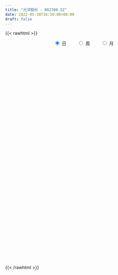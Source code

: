 ```yaml
---
title: "光洋股份 - 002708.SZ"
date: 2022-05-30T16:59:00+08:00
draft: false
---
```

{{< rawhtml >}}
    <div style="text-align: center">
        <label style="padding: 1rem;"><input style="margin-right: .5rem" type="radio" name="period" value="D" checked onclick="period_change(this)">日</label>
        <label style="padding: 1rem;"><input style="margin-right: .5rem" type="radio" name="period" value="W" onclick="period_change(this)">周</label>
        <label style="padding: 1rem;"><input style="margin-right: .5rem" type="radio" name="period" value="M" onclick="period_change(this)">月</label>
    </div>
    <div id="chart" style="height: 700px;"></div> 
    <script type="text/javascript">
        const D_v = [21492.13,21830.6,18509.0,19228.05,21571.0,47420.96,36409.02,26841.02,34059.04,28641.02,30581.22,26864.0,17392.0,20172.35,21586.0,21059.74,27267.0,23496.0,26148.22,15874.54,17761.0,18461.4,28311.51,34656.0,54319.53,31834.22,54920.0,30287.02,31475.0,22806.2,31816.0,28343.0,22315.6,26888.0,19489.0,22932.0,23197.35,24334.01,22118.84,32335.24,28454.0,18625.0,27684.0,16582.28,17368.28,23091.4,21159.21,27921.44,15287.0,30425.6,21443.2,14781.44,19575.4,70627.03,141011.07,75137.0,248789.18,326266.45,151741.94,90218.01,91513.99,74692.44,68604.98,65345.0,42352.08,34216.83,29864.0,47248.55,116186.4,66172.1,63462.0,79916.0,97628.0,68784.87,63831.0,41134.18,97021.49,42963.62,47310.46,66620.26,38425.8,49875.12,39247.65,36452.0,49117.17,33144.13,31867.0,15798.0,22586.0,23929.0,36565.4,11355.0,24544.74,9959.29,16502.0,12397.0,15246.23,15288.6,16229.0,20361.0,16188.0,11827.86,19387.0,20150.03,10912.4,17345.0,13249.0,29269.75,16824.83,13204.2,12595.0,24091.0,24517.0,17649.0,23020.0,13292.0,17126.0,30394.36,19896.02,25150.42,141656.08,72936.13,60157.47,41846.27,25365.28,37783.0,31570.0,25786.0,25485.7,22299.0,17979.0,33788.72,49372.0,110813.95,505074.86,555686.92,565427.59,547479.46,412466.96,322217.59,286442.84,227754.65,171238.2,323530.29,192314.37,209845.26,300594.32,209646.63,154972.31,231931.31,131811.6,99657.87,91914.12,73295.61,70820.0,85555.0,139118.6,125106.42,71578.97,42224.0,33996.22,39582.22,59274.0,137863.8,75364.46,69848.0,45352.77,74293.75,31000.31,25997.46,58738.0,101001.46,77077.48,29643.0,84602.5,44030.02,32115.0,29789.0,27447.0,19988.0,24857.04,24700.02,25151.0,18808.0,37590.0,39214.0,27248.02,82922.04,31072.0,24206.0,20710.0,21805.02,25543.0,35061.33,44799.31,50388.13,37492.4,29434.5,26590.0,33011.56,47940.0,37736.0,27695.77,28709.0,24166.77,17494.77,21837.0,20119.0,20082.0,21008.77,19480.0,25260.0,35482.0,71245.92,48300.54,37932.0,33664.02,32270.98,22848.0,21412.0,15582.02,19952.02,25448.0,23684.0,28097.0,31768.0,24070.0,43311.0,35742.0,31314.73,19841.4,36975.71,29434.21,19060.43,27155.08,19921.0,23919.05,17832.12,22365.0,26808.0,28570.0,35168.4,249576.64,152892.46,86843.38,362355.22,250331.92,144818.4,110348.2,94668.8]
const D_histogram = [0.0,-0.0019145299,-0.0049243237,-0.0058988991,-0.0048951289,-0.0001401257,0.0003353655,-0.0006207956,0.0014063097,0.0045556224,0.0018510713,-0.0011941271,-0.0030141272,-0.0026875663,-0.0003883993,0.0004748115,0.0035825429,0.0009060756,-0.0020666926,-0.0018737453,-0.0035314928,-0.0030633859,0.0006341386,0.0042459937,0.0133487257,0.0183654854,0.0173255081,0.0099516078,0.0015243041,-0.0032958935,-0.0126149753,-0.020407537,-0.0191301738,-0.0204876137,-0.0176350528,-0.0186348534,-0.0136580595,-0.008994074,-0.0060264985,-0.0093694428,-0.0151947477,-0.0184068843,-0.0242380357,-0.0243298697,-0.0220404973,-0.0157757023,-0.0143315872,-0.0191429025,-0.0205592096,-0.0344045504,-0.0360906589,-0.0338140096,-0.0207995608,0.0078829497,0.0423116398,0.061209909,0.1100871279,0.1085710659,0.09444679,0.078688674,0.0682968076,0.0610193224,0.0508308803,0.0290253218,0.0188842543,0.0088847148,0.0007541779,0.0018777124,0.0132055789,0.0137128067,0.0080182005,0.0133947132,0.0145490108,0.0136014122,-0.0045993559,-0.0141423566,-0.01836452,-0.021541203,-0.0257615053,-0.0175924442,-0.0154478186,-0.0241763515,-0.0321873597,-0.0405316786,-0.0415351645,-0.0467247599,-0.0465014656,-0.0453439027,-0.0390908553,-0.0394554057,-0.0496022906,-0.0524720505,-0.0613596202,-0.0568206919,-0.0388693139,-0.0274036082,-0.0237324723,-0.015512528,-0.0099424389,-0.00438803,0.0034280871,0.0065006625,0.0045096619,0.0026298864,0.0021887248,-0.0024380167,-0.0100782771,-0.0057821579,-0.0082564641,-0.0052531669,0.0003997446,-0.0059855725,-0.0119097271,-0.0095490158,-0.005926559,-0.0042423586,-0.0012989325,0.0093023562,0.0196592692,0.0311898084,0.0580966551,0.0624656795,0.0670150928,0.0610755155,0.0544773907,0.0496027507,0.0472271929,0.0413294885,0.0334391401,0.0208081917,0.0115642259,0.0106449718,0.0213491787,0.0655323734,0.1320630912,0.1475471976,0.1937059484,0.2038992747,0.1943801508,0.147034556,0.0896140544,0.0567643975,0.0160190368,0.0126293588,-0.0118699581,-0.0221237968,-0.0107355419,-0.0118820301,-0.0188833402,-0.017018924,-0.0339073006,-0.0507379636,-0.0703635792,-0.0777883043,-0.082104649,-0.0738484918,-0.0981817481,-0.0903879206,-0.0977597276,-0.0948825048,-0.0899831974,-0.0787628135,-0.0710091189,-0.050356656,-0.0347127144,-0.0318834539,-0.0295037131,-0.05171394,-0.0669946897,-0.0769784409,-0.0969832078,-0.0805177445,-0.0661237902,-0.055546593,-0.0369405346,-0.0129169535,-0.0001293991,0.002392875,-0.0061238416,-0.0108883399,-0.0174936771,-0.0140176795,-0.0152221676,-0.012242515,0.0028040305,0.0150460653,0.0235778932,0.0171578879,0.010598277,0.0055472274,0.0029702092,0.0027103645,0.0013576165,-0.0050795593,-0.0047818819,-0.0257947002,-0.036668024,-0.0379798312,-0.0312288043,-0.0331085817,-0.0555402173,-0.0576420366,-0.0499508455,-0.0332200389,-0.0173683074,-0.0047734812,0.0038542647,0.0025145132,0.0013735946,0.0010521556,-0.0032084339,0.0011416563,-0.0027435969,-0.0122188556,-0.0093570244,-0.0148456554,-0.020141222,-0.030735861,-0.0267956449,-0.0279306293,-0.0231890207,-0.0251706143,-0.0133359874,-0.0010897362,0.005669615,-0.0003118479,-0.003753911,-0.0322187519,-0.058847362,-0.0649260717,-0.068506869,-0.0497565185,-0.029366136,-0.0172460755,0.0024959704,0.0195929633,0.0302621193,0.0439322832,0.0567521475,0.0688758492,0.0784943297,0.1133010607,0.143305314,0.1428729076,0.1696473183,0.1797753835,0.1600220451,0.1228485783,0.0847215068,0.0675857966]
const D_fast = [0.0,-0.0023931624,-0.0066340371,-0.0090833373,-0.0093033493,-0.0045833775,-0.0040240449,-0.0051354049,-0.0027567222,0.0015314961,-0.0007102872,-0.0040540173,-0.0066275492,-0.00697288,-0.0047708128,-0.0037888991,0.0002144681,-0.0022354804,-0.0057249217,-0.0060004108,-0.0085410315,-0.008838771,-0.0049827119,-0.0003093584,0.0121305551,0.0217386862,0.0250300859,0.0201440875,0.0120978599,0.0064536888,-0.0060191368,-0.0189135827,-0.0224187629,-0.0288981063,-0.0304543086,-0.0361128226,-0.0345505435,-0.0321350765,-0.0306741257,-0.0363594306,-0.0459834224,-0.0537972802,-0.0656879404,-0.0718622419,-0.0750829938,-0.0727621244,-0.0749009061,-0.084497947,-0.0910540566,-0.1135005349,-0.1242093082,-0.1303861612,-0.1225716026,-0.0919183547,-0.0469117547,-0.0127110082,0.0636879927,0.0893146972,0.0988021187,0.1027161712,0.1093985067,0.1173758521,0.1198951301,0.105345902,0.0999258982,0.0921475374,0.0842055448,0.0857985075,0.1004277687,0.1043631982,0.1006731422,0.1093983331,0.1141898835,0.1166426379,0.0972920309,0.0842134409,0.0754001475,0.0668381638,0.0561774852,0.0599484352,0.0582311062,0.0434584854,0.0274006373,0.0089233987,-0.0024638783,-0.0193346636,-0.0307367358,-0.0409151486,-0.044434815,-0.0546632168,-0.0772106744,-0.0931984468,-0.1174259216,-0.1270921663,-0.1188581167,-0.1142433131,-0.1165052952,-0.112163483,-0.1090790036,-0.1046216022,-0.0959484633,-0.0912507224,-0.0921143074,-0.0933366113,-0.0932305917,-0.0984668374,-0.1086266671,-0.1057760873,-0.1103145096,-0.1086245041,-0.1028716565,-0.1107533666,-0.1196549531,-0.1196814957,-0.1175406787,-0.1169170679,-0.1142983749,-0.1013714972,-0.0860997668,-0.0667717756,-0.0253407651,-0.0053553208,0.0159478657,0.0252771672,0.0322983901,0.0398244378,0.0492556782,0.053690346,0.0541597826,0.0467308821,0.0403779728,0.0421199616,0.0581614632,0.1187277512,0.2182742418,0.2706451476,0.3652303856,0.4263985305,0.4654744443,0.4548874886,0.4198705005,0.401211943,0.3644713415,0.3642390032,0.3367721967,0.3209874088,0.3296917783,0.3255747826,0.3138526374,0.3114623227,0.2860971208,0.256581967,0.2193654566,0.1924936554,0.1676511485,0.1574451827,0.1085664894,0.0937633367,0.0619515978,0.0411081945,0.0235117025,0.015041383,0.0050427979,0.0131060968,0.0200718598,0.0149302568,0.0099340693,-0.0252046425,-0.0572340647,-0.0864624261,-0.1307129949,-0.1343769677,-0.1365139611,-0.1398234121,-0.1304524873,-0.1096581446,-0.09690294,-0.0937824471,-0.1038301242,-0.1113167074,-0.1222954639,-0.1223238861,-0.1273339162,-0.1274148923,-0.1116673392,-0.095663788,-0.0812374868,-0.0833680202,-0.0872780618,-0.0909423045,-0.0927767704,-0.0923590241,-0.0933723678,-0.1010794336,-0.1019772265,-0.1294387199,-0.1494790498,-0.1602858148,-0.1613419889,-0.1714989118,-0.2078156017,-0.2243279302,-0.2291244505,-0.2206986535,-0.2091889989,-0.197787543,-0.1881962309,-0.1889073542,-0.189704874,-0.1897632742,-0.1948259721,-0.1901904679,-0.1947616203,-0.207291593,-0.2067690178,-0.2159690627,-0.2262999348,-0.244578539,-0.2473372341,-0.2554548758,-0.2565105225,-0.2647847695,-0.2562841396,-0.2443103224,-0.2361335675,-0.2421929923,-0.2465735332,-0.283093062,-0.3244335127,-0.3467437402,-0.3674512548,-0.361140034,-0.3480911854,-0.3402826438,-0.3199166053,-0.2979213716,-0.2796866857,-0.2550334511,-0.2280255499,-0.1986828859,-0.1694408229,-0.1063088268,-0.040478245,-0.0051924245,0.0639938158,0.1190657269,0.1393178997,0.1328565775,0.1159098826,0.1156706216]
const D_slow = [0.0,-0.0004786325,-0.0017097134,-0.0031844382,-0.0044082204,-0.0044432518,-0.0043594105,-0.0045146093,-0.0041630319,-0.0030241263,-0.0025613585,-0.0028598903,-0.0036134221,-0.0042853136,-0.0043824135,-0.0042637106,-0.0033680749,-0.003141556,-0.0036582291,-0.0041266654,-0.0050095387,-0.0057753851,-0.0056168505,-0.0045553521,-0.0012181706,0.0033732007,0.0077045778,0.0101924797,0.0105735558,0.0097495824,0.0065958385,0.0014939543,-0.0032885892,-0.0084104926,-0.0128192558,-0.0174779692,-0.020892484,-0.0231410025,-0.0246476272,-0.0269899879,-0.0307886748,-0.0353903959,-0.0414499048,-0.0475323722,-0.0530424965,-0.0569864221,-0.0605693189,-0.0653550445,-0.0704948469,-0.0790959845,-0.0881186493,-0.0965721517,-0.1017720418,-0.0998013044,-0.0892233945,-0.0739209172,-0.0463991352,-0.0192563688,0.0043553287,0.0240274972,0.0411016991,0.0563565297,0.0690642498,0.0763205802,0.0810416438,0.0832628225,0.083451367,0.0839207951,0.0872221898,0.0906503915,0.0926549416,0.0960036199,0.0996408726,0.1030412257,0.1018913867,0.0983557976,0.0937646675,0.0883793668,0.0819389905,0.0775408794,0.0736789248,0.0676348369,0.059587997,0.0494550773,0.0390712862,0.0273900962,0.0157647298,0.0044287542,-0.0053439597,-0.0152078111,-0.0276083837,-0.0407263964,-0.0560663014,-0.0702714744,-0.0799888029,-0.0868397049,-0.092772823,-0.096650955,-0.0991365647,-0.1002335722,-0.0993765504,-0.0977513848,-0.0966239693,-0.0959664977,-0.0954193165,-0.0960288207,-0.09854839,-0.0999939294,-0.1020580455,-0.1033713372,-0.103271401,-0.1047677942,-0.1077452259,-0.1101324799,-0.1116141196,-0.1126747093,-0.1129994424,-0.1106738534,-0.105759036,-0.097961584,-0.0834374202,-0.0678210003,-0.0510672271,-0.0357983482,-0.0221790006,-0.0097783129,0.0020284853,0.0123608575,0.0207206425,0.0259226904,0.0288137469,0.0314749898,0.0368122845,0.0531953779,0.0862111506,0.12309795,0.1715244371,0.2224992558,0.2710942935,0.3078529325,0.3302564461,0.3444475455,0.3484523047,0.3516096444,0.3486421549,0.3431112057,0.3404273202,0.3374568127,0.3327359776,0.3284812466,0.3200044215,0.3073199306,0.2897290358,0.2702819597,0.2497557975,0.2312936745,0.2067482375,0.1841512573,0.1597113254,0.1359906992,0.1134948999,0.0938041965,0.0760519168,0.0634627528,0.0547845742,0.0468137107,0.0394377824,0.0265092974,0.009760625,-0.0094839852,-0.0337297871,-0.0538592233,-0.0703901708,-0.0842768191,-0.0935119527,-0.0967411911,-0.0967735409,-0.0961753221,-0.0977062825,-0.1004283675,-0.1048017868,-0.1083062066,-0.1121117486,-0.1151723773,-0.1144713697,-0.1107098533,-0.10481538,-0.1005259081,-0.0978763388,-0.096489532,-0.0957469796,-0.0950693885,-0.0947299844,-0.0959998742,-0.0971953447,-0.1036440197,-0.1128110257,-0.1223059835,-0.1301131846,-0.1383903301,-0.1522753844,-0.1666858935,-0.1791736049,-0.1874786146,-0.1918206915,-0.1930140618,-0.1920504956,-0.1914218673,-0.1910784687,-0.1908154298,-0.1916175382,-0.1913321242,-0.1920180234,-0.1950727373,-0.1974119934,-0.2011234073,-0.2061587128,-0.213842678,-0.2205415892,-0.2275242466,-0.2333215017,-0.2396141553,-0.2429481521,-0.2432205862,-0.2418031825,-0.2418811444,-0.2428196222,-0.2508743101,-0.2655861507,-0.2818176686,-0.2989443858,-0.3113835155,-0.3187250494,-0.3230365683,-0.3224125757,-0.3175143349,-0.309948805,-0.2989657343,-0.2847776974,-0.2675587351,-0.2479351527,-0.2196098875,-0.183783559,-0.1480653321,-0.1056535025,-0.0607096566,-0.0207041454,0.0100079992,0.0311883759,0.048084825]
const D_data = [['2021-05-19', 6.05, 6.1, 6.04, 6.13],['2021-05-20', 6.1, 6.07, 6.03, 6.12],['2021-05-21', 6.07, 6.04, 6.02, 6.09],['2021-05-24', 6.04, 6.05, 6.01, 6.08],['2021-05-25', 6.06, 6.07, 6.04, 6.09],['2021-05-26', 6.22, 6.13, 6.09, 6.32],['2021-05-27', 6.12, 6.09, 6.05, 6.14],['2021-05-28', 6.09, 6.07, 6.05, 6.12],['2021-05-31', 6.08, 6.11, 6.04, 6.18],['2021-06-01', 6.12, 6.14, 6.08, 6.18],['2021-06-02', 6.11, 6.07, 6.06, 6.16],['2021-06-03', 6.08, 6.05, 6.04, 6.1],['2021-06-04', 6.05, 6.05, 6.03, 6.09],['2021-06-07', 6.1, 6.07, 6.04, 6.1],['2021-06-08', 6.07, 6.1, 6.07, 6.13],['2021-06-09', 6.07, 6.09, 6.07, 6.13],['2021-06-10', 6.09, 6.13, 6.08, 6.13],['2021-06-11', 6.12, 6.06, 6.05, 6.13],['2021-06-15', 6.06, 6.04, 5.95, 6.07],['2021-06-16', 6.05, 6.07, 6.02, 6.08],['2021-06-17', 6.07, 6.04, 6.02, 6.11],['2021-06-18', 6.04, 6.06, 5.99, 6.09],['2021-06-21', 6.04, 6.11, 6.02, 6.12],['2021-06-22', 6.12, 6.13, 6.08, 6.18],['2021-06-23', 6.15, 6.24, 6.12, 6.26],['2021-06-24', 6.24, 6.24, 6.18, 6.27],['2021-06-25', 6.35, 6.19, 6.18, 6.39],['2021-06-28', 6.19, 6.1, 6.09, 6.19],['2021-06-29', 6.12, 6.05, 6.01, 6.14],['2021-06-30', 6.08, 6.06, 6.04, 6.08],['2021-07-01', 6.09, 5.96, 5.96, 6.09],['2021-07-02', 5.97, 5.92, 5.88, 6.04],['2021-07-05', 5.95, 6.0, 5.9, 6.0],['2021-07-06', 6.0, 5.95, 5.9, 6.02],['2021-07-07', 5.96, 5.99, 5.92, 5.99],['2021-07-08', 6.0, 5.93, 5.92, 6.0],['2021-07-09', 5.96, 6.0, 5.9, 6.01],['2021-07-12', 6.04, 6.01, 5.97, 6.04],['2021-07-13', 6.02, 6.0, 5.93, 6.03],['2021-07-14', 5.96, 5.91, 5.9, 5.99],['2021-07-15', 5.91, 5.84, 5.8, 5.92],['2021-07-16', 5.83, 5.83, 5.81, 5.88],['2021-07-19', 5.83, 5.75, 5.71, 5.83],['2021-07-20', 5.75, 5.78, 5.72, 5.8],['2021-07-21', 5.81, 5.79, 5.77, 5.82],['2021-07-22', 5.8, 5.84, 5.75, 5.86],['2021-07-23', 5.83, 5.78, 5.78, 5.85],['2021-07-26', 5.79, 5.67, 5.66, 5.8],['2021-07-27', 5.67, 5.67, 5.67, 5.75],['2021-07-28', 5.66, 5.44, 5.38, 5.66],['2021-07-29', 5.45, 5.51, 5.45, 5.56],['2021-07-30', 5.51, 5.52, 5.44, 5.53],['2021-08-02', 5.52, 5.66, 5.5, 5.66],['2021-08-03', 5.65, 5.95, 5.62, 5.99],['2021-08-04', 5.88, 6.2, 5.86, 6.2],['2021-08-05', 6.2, 6.18, 6.11, 6.3],['2021-08-06', 6.25, 6.8, 6.13, 6.8],['2021-08-09', 6.51, 6.38, 6.35, 6.8],['2021-08-10', 6.2, 6.26, 6.2, 6.43],['2021-08-11', 6.29, 6.23, 6.17, 6.33],['2021-08-12', 6.25, 6.29, 6.21, 6.39],['2021-08-13', 6.25, 6.34, 6.24, 6.4],['2021-08-16', 6.26, 6.31, 6.26, 6.43],['2021-08-17', 6.28, 6.12, 6.12, 6.38],['2021-08-18', 6.1, 6.21, 6.09, 6.25],['2021-08-19', 6.31, 6.18, 6.15, 6.31],['2021-08-20', 6.2, 6.17, 6.1, 6.21],['2021-08-23', 6.19, 6.28, 6.19, 6.31],['2021-08-24', 6.28, 6.46, 6.25, 6.62],['2021-08-25', 6.46, 6.38, 6.33, 6.46],['2021-08-26', 6.39, 6.31, 6.29, 6.42],['2021-08-27', 6.31, 6.47, 6.29, 6.5],['2021-08-30', 6.45, 6.46, 6.23, 6.5],['2021-08-31', 6.43, 6.46, 6.33, 6.5],['2021-09-01', 6.4, 6.21, 6.2, 6.48],['2021-09-02', 6.25, 6.25, 6.12, 6.25],['2021-09-03', 6.44, 6.28, 6.23, 6.79],['2021-09-06', 6.24, 6.27, 6.17, 6.33],['2021-09-07', 6.24, 6.23, 6.19, 6.3],['2021-09-08', 6.23, 6.39, 6.2, 6.39],['2021-09-09', 6.39, 6.34, 6.3, 6.43],['2021-09-10', 6.31, 6.18, 6.17, 6.34],['2021-09-13', 6.19, 6.13, 6.1, 6.2],['2021-09-14', 6.15, 6.06, 6.06, 6.15],['2021-09-15', 6.03, 6.1, 5.93, 6.13],['2021-09-16', 6.09, 6.0, 5.99, 6.15],['2021-09-17', 5.98, 6.02, 5.85, 6.03],['2021-09-22', 5.98, 6.0, 5.93, 6.02],['2021-09-23', 6.04, 6.05, 5.99, 6.12],['2021-09-24', 6.05, 5.95, 5.95, 6.08],['2021-09-27', 5.95, 5.76, 5.73, 5.99],['2021-09-28', 5.76, 5.77, 5.73, 5.81],['2021-09-29', 5.78, 5.61, 5.58, 5.78],['2021-09-30', 5.64, 5.71, 5.62, 5.73],['2021-10-08', 5.79, 5.89, 5.77, 5.89],['2021-10-11', 5.89, 5.85, 5.83, 5.92],['2021-10-12', 5.9, 5.76, 5.72, 5.9],['2021-10-13', 5.77, 5.82, 5.77, 5.88],['2021-10-14', 5.79, 5.8, 5.75, 5.83],['2021-10-15', 5.8, 5.81, 5.74, 5.89],['2021-10-18', 5.81, 5.86, 5.75, 5.89],['2021-10-19', 5.88, 5.82, 5.81, 5.88],['2021-10-20', 5.83, 5.75, 5.74, 5.85],['2021-10-21', 5.74, 5.73, 5.71, 5.84],['2021-10-22', 5.73, 5.73, 5.69, 5.77],['2021-10-25', 5.69, 5.65, 5.5, 5.69],['2021-10-26', 5.65, 5.56, 5.54, 5.67],['2021-10-27', 5.56, 5.68, 5.5, 5.72],['2021-10-28', 5.6, 5.58, 5.57, 5.68],['2021-10-29', 5.59, 5.63, 5.55, 5.65],['2021-11-01', 5.62, 5.67, 5.59, 5.7],['2021-11-02', 5.71, 5.5, 5.47, 5.71],['2021-11-03', 5.47, 5.45, 5.36, 5.57],['2021-11-04', 5.47, 5.52, 5.47, 5.58],['2021-11-05', 5.52, 5.53, 5.49, 5.57],['2021-11-08', 5.56, 5.5, 5.5, 5.59],['2021-11-09', 5.51, 5.51, 5.45, 5.53],['2021-11-10', 5.55, 5.63, 5.53, 5.73],['2021-11-11', 5.63, 5.68, 5.61, 5.69],['2021-11-12', 5.68, 5.76, 5.6, 5.78],['2021-11-15', 5.76, 6.08, 5.76, 6.34],['2021-11-16', 6.0, 5.92, 5.91, 6.1],['2021-11-17', 5.92, 5.99, 5.84, 6.0],['2021-11-18', 5.96, 5.9, 5.9, 6.02],['2021-11-19', 5.87, 5.9, 5.85, 5.95],['2021-11-22', 5.9, 5.93, 5.84, 5.98],['2021-11-23', 5.95, 5.98, 5.92, 6.05],['2021-11-24', 6.0, 5.95, 5.91, 6.0],['2021-11-25', 5.93, 5.92, 5.86, 5.96],['2021-11-26', 5.95, 5.83, 5.83, 5.95],['2021-11-29', 5.81, 5.83, 5.76, 5.86],['2021-11-30', 5.84, 5.92, 5.84, 5.95],['2021-12-01', 5.91, 6.11, 5.89, 6.15],['2021-12-02', 6.72, 6.72, 6.72, 6.72],['2021-12-03', 6.9, 7.39, 6.72, 7.39],['2021-12-06', 7.4, 7.1, 6.9, 7.6],['2021-12-07', 7.1, 7.81, 7.01, 7.81],['2021-12-08', 7.4, 7.7, 7.19, 7.79],['2021-12-09', 7.46, 7.65, 7.27, 7.7],['2021-12-10', 7.69, 7.2, 7.2, 7.88],['2021-12-13', 7.2, 6.93, 6.9, 7.34],['2021-12-14', 6.93, 7.1, 6.75, 7.11],['2021-12-15', 6.96, 6.88, 6.87, 7.04],['2021-12-16', 6.85, 7.29, 6.83, 7.57],['2021-12-17', 7.19, 7.0, 6.97, 7.24],['2021-12-20', 6.98, 7.12, 6.95, 7.44],['2021-12-21', 7.05, 7.43, 7.03, 7.72],['2021-12-22', 7.57, 7.34, 7.17, 7.68],['2021-12-23', 7.28, 7.28, 7.08, 7.44],['2021-12-24', 7.32, 7.41, 7.1, 7.7],['2021-12-27', 7.35, 7.16, 7.11, 7.44],['2021-12-28', 7.13, 7.08, 6.96, 7.24],['2021-12-29', 7.05, 6.94, 6.91, 7.12],['2021-12-30', 6.92, 7.0, 6.92, 7.08],['2021-12-31', 6.93, 6.98, 6.9, 7.02],['2022-01-04', 7.09, 7.12, 7.0, 7.19],['2022-01-05', 7.1, 6.63, 6.6, 7.14],['2022-01-06', 6.6, 6.94, 6.58, 7.04],['2022-01-07', 6.94, 6.7, 6.7, 7.0],['2022-01-10', 6.64, 6.76, 6.57, 6.79],['2022-01-11', 6.72, 6.75, 6.69, 6.83],['2022-01-12', 6.74, 6.82, 6.74, 6.83],['2022-01-13', 6.92, 6.78, 6.75, 6.99],['2022-01-14', 6.73, 6.98, 6.68, 7.16],['2022-01-17', 6.94, 6.99, 6.94, 7.16],['2022-01-18', 7.07, 6.86, 6.84, 7.07],['2022-01-19', 6.82, 6.85, 6.78, 7.0],['2022-01-20', 6.82, 6.46, 6.44, 6.84],['2022-01-21', 6.46, 6.4, 6.35, 6.51],['2022-01-24', 6.4, 6.34, 6.31, 6.46],['2022-01-25', 6.32, 6.06, 6.05, 6.42],['2022-01-26', 6.08, 6.43, 6.08, 6.55],['2022-01-27', 6.37, 6.42, 6.32, 6.65],['2022-01-28', 6.43, 6.38, 6.33, 6.59],['2022-02-07', 6.31, 6.51, 6.03, 6.69],['2022-02-08', 6.54, 6.66, 6.46, 6.68],['2022-02-09', 6.63, 6.6, 6.57, 6.67],['2022-02-10', 6.6, 6.5, 6.44, 6.62],['2022-02-11', 6.49, 6.33, 6.31, 6.49],['2022-02-14', 6.27, 6.32, 6.25, 6.4],['2022-02-15', 6.34, 6.24, 6.21, 6.38],['2022-02-16', 6.32, 6.33, 6.26, 6.4],['2022-02-17', 6.33, 6.25, 6.22, 6.37],['2022-02-18', 6.24, 6.28, 6.21, 6.3],['2022-02-21', 6.39, 6.46, 6.31, 6.48],['2022-02-22', 6.42, 6.49, 6.36, 6.54],['2022-02-23', 6.5, 6.5, 6.43, 6.55],['2022-02-24', 6.6, 6.32, 6.26, 6.81],['2022-02-25', 6.32, 6.28, 6.28, 6.47],['2022-02-28', 6.27, 6.26, 6.11, 6.29],['2022-03-01', 6.33, 6.26, 6.23, 6.34],['2022-03-02', 6.26, 6.27, 6.2, 6.32],['2022-03-03', 6.33, 6.24, 6.22, 6.35],['2022-03-04', 6.24, 6.14, 6.09, 6.25],['2022-03-07', 6.36, 6.19, 6.13, 6.36],['2022-03-08', 6.18, 5.84, 5.82, 6.18],['2022-03-09', 5.89, 5.84, 5.56, 5.95],['2022-03-10', 5.96, 5.88, 5.85, 5.97],['2022-03-11', 5.8, 5.95, 5.71, 5.98],['2022-03-14', 5.93, 5.81, 5.78, 5.95],['2022-03-15', 5.76, 5.43, 5.39, 5.77],['2022-03-16', 5.51, 5.55, 5.36, 5.6],['2022-03-17', 5.61, 5.62, 5.57, 5.69],['2022-03-18', 5.62, 5.74, 5.57, 5.77],['2022-03-21', 5.74, 5.77, 5.69, 5.83],['2022-03-22', 5.81, 5.77, 5.7, 5.82],['2022-03-23', 5.77, 5.75, 5.72, 5.85],['2022-03-24', 5.81, 5.62, 5.62, 5.81],['2022-03-25', 5.73, 5.59, 5.58, 5.75],['2022-03-28', 5.54, 5.57, 5.45, 5.64],['2022-03-29', 5.55, 5.48, 5.44, 5.63],['2022-03-30', 5.5, 5.56, 5.46, 5.57],['2022-03-31', 5.6, 5.43, 5.42, 5.6],['2022-04-01', 5.4, 5.29, 5.24, 5.42],['2022-04-06', 5.28, 5.39, 5.22, 5.43],['2022-04-07', 5.39, 5.24, 5.23, 5.42],['2022-04-08', 5.24, 5.17, 5.1, 5.28],['2022-04-11', 5.16, 5.01, 4.96, 5.21],['2022-04-12', 5.01, 5.12, 4.92, 5.12],['2022-04-13', 5.12, 5.01, 4.97, 5.12],['2022-04-14', 5.02, 5.04, 5.02, 5.11],['2022-04-15', 5.04, 4.91, 4.89, 5.04],['2022-04-18', 4.96, 5.06, 4.85, 5.07],['2022-04-19', 5.06, 5.09, 5.05, 5.15],['2022-04-20', 5.08, 5.04, 5.02, 5.19],['2022-04-21', 5.04, 4.85, 4.84, 5.05],['2022-04-22', 4.81, 4.82, 4.7, 4.89],['2022-04-25', 4.77, 4.37, 4.35, 4.78],['2022-04-26', 4.37, 4.17, 4.12, 4.39],['2022-04-27', 4.09, 4.25, 4.02, 4.27],['2022-04-28', 4.25, 4.16, 4.12, 4.28],['2022-04-29', 4.2, 4.39, 4.18, 4.44],['2022-05-05', 4.35, 4.44, 4.32, 4.54],['2022-05-06', 4.38, 4.36, 4.3, 4.43],['2022-05-09', 4.42, 4.49, 4.34, 4.54],['2022-05-10', 4.39, 4.52, 4.38, 4.54],['2022-05-11', 4.52, 4.49, 4.48, 4.62],['2022-05-12', 4.49, 4.58, 4.48, 4.59],['2022-05-13', 4.6, 4.64, 4.54, 4.64],['2022-05-16', 4.68, 4.71, 4.66, 4.81],['2022-05-17', 4.7, 4.76, 4.65, 4.82],['2022-05-18', 4.91, 5.24, 4.91, 5.24],['2022-05-19', 5.5, 5.43, 5.33, 5.76],['2022-05-20', 5.25, 5.22, 5.17, 5.47],['2022-05-23', 5.47, 5.74, 5.44, 5.74],['2022-05-24', 6.0, 5.76, 5.74, 6.31],['2022-05-25', 5.2, 5.49, 5.18, 5.52],['2022-05-26', 5.4, 5.23, 5.19, 5.45],['2022-05-27', 5.25, 5.1, 5.06, 5.3],['2022-05-30', 5.17, 5.28, 5.17, 5.29]]
const W_v = [214925.29,371530.65,622501.73,262160.36,192119.63,127806.95,135881.41,271799.27,333705.22,158560.58,97001.18,164617.45,112472.67,89495.08,99398.63,66022.78,114321.33,78386.63,67309.54,83729.98,237984.23,174964.19,71478.7,85237.76,89972.95,140953.97,116764.76,179276.22,282741.03,52092.2,25304.8,110410.31,131314.39,150794.62,142914.47,142902.12,101460.46,278071.06,211346.09,71712.2,35046.4,103243.14,77128.18,618190.04,888117.9500000001,305447.39,196741.81,141912.49,135980.27,134371.55,111063.08,104552.46,153537.3,107416.74,86879.97,91919.83,69886.42,62019.95,48889.19,64852.28,92162.44,50931.74,97084.7,67624.28,115787.34,1040908.77,1006991.7,1007393.02,2074410.6800000002,3035429.7799999998,2042282.96,1820967.5699999998,2150543.77,2060814.7699999998,1302550.97,2443048.6800000002,1705719.3900000001,967623.99,875257.4199999999,973029.9,1970064.0600000001,1831991.53,1761435.8600000003,1460736.3900000001,1789481.7399999998,959481.1899999999,650529.9299999999,756318.1400000001,574332.55,516669.9,208641.99,1475219.0700000001,1417918.5999999999,1116782.4900000002,901442.11,427004.49,587288.75,1188354.3199999998,491979.31,354303.78,344949.9,292271.28,388007.7399999999,383285.58,277081.04,259575.19,1031103.0600000001,452721.3200000001,945366.0800000001,723268.72,480288.4,585395.3400000001,53545.57,225502.13,465091.74,190581.59,313945.8,208801.84,141577.45,208383.38,120256.84,211701.63,157545.21,312207.14,275792.03,360655.59,395188.27,251361.92,180454.29,268706.46,424124.24,360957.25,445134.61,276923.07,420745.19,518725.21,231298.34,389364.65,304367.37,272232.58,167339.86,311180.6,136810.66,225189.71,160369.53,129654.03,194899.31,124705.26,212069.05,97815.4,223791.53,641409.15,452286.73,303633.14,271504.56,355682.9,329329.22,1349146.6899999999,422671.33,407033.45,348340.03,264565.28,182629.81,146928.05,23208.0,216737.18,151516.62,166161.99,182066.63,183353.71,500930.53,634564.6200000001,432521.44,361292.09,187018.91,246298.53,126655.36,231695.67,572756.14,685755.65,466548.06,284499.17,98835.2,65629.22,241816.96,170648.37,134627.33,247393.45,303455.1,220108.51,204208.79,200490.45,170381.21,155673.96,42193.28,176424.16,121899.13,151470.05,137537.28,113581.09,78245.16,204041.26,144727.22,114821.95,125867.09,105885.17,109858.68,555139.6799999999,734432.8300000001,240382.89,372985.05,368399.54,245195.26,189827.95,62313.0,82424.43,16502.0,79521.83,78465.29,89892.78,101872.0,105858.8,341961.23,142923.7,717028.53,2403278.52,1201280.3500000001,1106989.8300000001,467499.2,421358.99,312940.24,295859.29,292457.4,217983.52,113504.06,218046.06,127325.35,188704.34,175092.33,103699.54,172476.69,119896.56,112065.02,133067.0,167184.84,48494.64,111192.25,493015.5,954697.12,94668.8]
const W_histogram = [0.0,-0.0082580057,-0.004724238,-0.0810405324,-0.1186870873,-0.1482891151,-0.1417243494,-0.1360224828,-0.1124261838,-0.1033751149,-0.0903353002,-0.0574807285,-0.0690831738,-0.0842743149,-0.1299612298,-0.1348713414,-0.1822944449,-0.2146995356,-0.2119867458,-0.2009042472,-0.17198636,-0.141909711,-0.1041019934,-0.0593769691,-0.0423985869,-0.0569489359,-0.0439728896,-0.080426171,-0.128599597,-0.1336351344,-0.1161567758,-0.0769478738,-0.0240969375,0.0244227962,0.0237731683,0.0685534979,0.0897311773,0.1176791208,0.1087362172,0.103586744,0.1046586828,0.1220414478,0.1338438874,0.199062875,0.1896563382,0.1545136755,0.1180744498,0.0576768717,0.0393189984,0.00496621,-0.0000912025,-0.0037331389,0.0115804884,0.0028462207,0.0139521145,0.0139050892,0.0164110524,0.0152429954,0.0162658598,0.0153803747,0.0273500227,0.0313709749,-0.0011431026,-0.0267698097,0.0254387218,0.073222081,0.167252365,0.4585429463,0.7339893235,0.7657743625,0.6139840209,0.4685616887,0.3675093954,0.2527783648,0.2012823943,0.2018725012,0.1018773689,-0.0140332736,-0.1318967075,-0.1513311089,-0.0445289147,0.0261322931,0.101647948,0.1766541213,0.2884878648,0.2158587431,0.133035486,0.0995535672,0.0257739815,-0.105830566,-0.0808291403,-0.020061472,0.1697503486,0.1416515588,0.1006506669,0.0011524344,-0.0072676484,-0.1113061453,-0.2185147217,-0.2864924374,-0.3231118246,-0.3495456892,-0.3559258939,-0.3779472904,-0.4198818228,-0.4405097712,-0.3729456667,-0.3421410249,-0.2011944296,-0.1257784101,-0.0600027286,-0.0629311633,-0.0728871689,-0.0718818223,-0.0772966906,-0.0677684715,-0.0862334868,-0.1000197798,-0.1290681739,-0.1307659049,-0.1219536733,-0.0926981094,-0.0672676475,-0.0211637633,0.005534914,0.0397184089,0.0613945213,0.0433225421,0.0228838569,-0.0560930352,-0.0685752157,-0.0341019295,-0.0338304217,-0.0070698047,-0.006574531,-0.0129801944,-0.034833031,-0.0153651255,-0.0239523597,-0.0247303739,-0.0358328093,-0.0335974145,-0.0185754974,-0.0090479051,-0.0104628222,-0.0039602103,0.0135548701,0.0229834027,0.0440275699,0.0468979619,0.0623707352,0.104572649,0.1017268065,0.0967284731,0.087231674,0.0943596423,0.0851537258,0.0921637958,0.0896148934,0.0893002758,0.0697773716,0.0639683606,0.0369193712,0.0202275632,0.0197908182,0.0225002765,0.0129485109,-0.005731675,-0.0016994727,-0.0002316793,0.0333757379,0.0533809905,0.0617757654,0.0272127352,-0.0006167552,-0.0380817591,-0.0552846304,-0.0836486707,-0.0369205169,-0.0297307647,0.0015075483,-0.0252977501,-0.0423484583,-0.0344258854,-0.0373526368,-0.0264193227,-0.0328387809,-0.0152617173,-0.0045905621,0.0171575828,0.035734918,0.0493550195,0.0475543651,0.0309688739,0.0199552739,0.0263676058,0.0139498067,0.0082177594,0.0037670819,0.0022587981,0.0020304914,0.0109080863,-0.0005242216,-0.0017497055,-0.012463936,-0.0208773439,-0.0407617217,0.0315785973,0.0468166613,0.0438657516,0.0595633601,0.0547201918,0.0428752208,0.0233358074,0.0056883575,-0.0207101056,-0.0243590618,-0.0300948569,-0.0367693701,-0.0448749129,-0.0533502125,-0.0404315544,-0.0204322333,-0.0103984277,0.0969096895,0.1476604033,0.1593268715,0.184450153,0.1626636637,0.1218190286,0.1066305019,0.0531927112,0.0141989748,-0.0156442842,-0.0381521119,-0.0516044963,-0.0674927638,-0.08711196,-0.1091189669,-0.1273911994,-0.1516469865,-0.1665488075,-0.1833614403,-0.1892234662,-0.2091812939,-0.2109240427,-0.180894361,-0.1129669468,-0.0692617255,-0.0237264449]
const W_fast = [0.0,-0.0103225071,-0.0079697989,-0.1045462265,-0.1718645531,-0.2385388597,-0.2674051813,-0.2957089355,-0.3002191824,-0.3170118922,-0.3265559026,-0.308071513,-0.3369447517,-0.3732044715,-0.4513816939,-0.4900096409,-0.5830063556,-0.6690863302,-0.7193702269,-0.75851379,-0.7725924929,-0.7779932716,-0.7662110523,-0.7363302703,-0.7299515348,-0.7587391178,-0.756756294,-0.8133161181,-0.8936394433,-0.9320837644,-0.9436445997,-0.9236726662,-0.8768459642,-0.8222205315,-0.8169268673,-0.7550081633,-0.7113976896,-0.6540299658,-0.6357888152,-0.6150416024,-0.5878049929,-0.5399118659,-0.4946484545,-0.3796637481,-0.3416562004,-0.3381704442,-0.3450910575,-0.3910694177,-0.3995975413,-0.4327087772,-0.4377889903,-0.4423642114,-0.4241554621,-0.4321781746,-0.4175842521,-0.4141550052,-0.4075462789,-0.404903587,-0.3998142577,-0.3968546491,-0.3780474954,-0.3661837995,-0.3989836526,-0.4313028121,-0.3727346002,-0.3066457208,-0.1708023455,0.2351239724,0.6940676805,0.9172963101,0.9190019737,0.8907200636,0.8815451192,0.8300086798,0.8288333079,0.8798915401,0.8053657501,0.6859467892,0.5351091784,0.4778419998,0.5735119653,0.6507062463,0.7516338882,0.8708035918,1.0547593016,1.0360948656,0.98653048,0.977936953,0.9106008626,0.7525386737,0.7573328143,0.8130851146,1.0453345224,1.0526486223,1.0368103971,0.9376002732,0.9273632783,0.795498245,0.6336609882,0.4940601633,0.3766628199,0.262842533,0.1674808548,0.0509726357,-0.0959323524,-0.2266877435,-0.2523600558,-0.3070906702,-0.2164426823,-0.1724712653,-0.121696266,-0.1403574915,-0.1685352893,-0.1855003982,-0.2102394392,-0.217653338,-0.257676725,-0.296467963,-0.3577834005,-0.3921726078,-0.4138487945,-0.407767758,-0.3991542079,-0.3583412646,-0.3302588587,-0.2861457617,-0.2491210189,-0.2563623626,-0.2710800836,-0.3640802344,-0.3937062189,-0.367758415,-0.3759445127,-0.3509513469,-0.352099706,-0.3617504179,-0.3923115123,-0.3766848881,-0.3912602123,-0.39822082,-0.4182814577,-0.4244454165,-0.4140673738,-0.4068017577,-0.4108323804,-0.4053198211,-0.3844160232,-0.3692416399,-0.3371905802,-0.3225956978,-0.2915302406,-0.2231851646,-0.2005993054,-0.1814155206,-0.1691044011,-0.1383865224,-0.1263040074,-0.0962529885,-0.0763981675,-0.0543877161,-0.0564662774,-0.0462831983,-0.0641023449,-0.0757372621,-0.0712263025,-0.0628917751,-0.069206413,-0.0893195177,-0.0857121835,-0.08430231,-0.0423509582,-0.009000458,0.0148382582,-0.0129215882,-0.0409052674,-0.0878907111,-0.11891474,-0.1681909479,-0.1306929234,-0.1309358624,-0.0993206622,-0.1324503982,-0.160088221,-0.1607721195,-0.1730370301,-0.1687085466,-0.1833377,-0.1695760658,-0.160052551,-0.1340150104,-0.1065039457,-0.0805450894,-0.0704571525,-0.0793004252,-0.0853252067,-0.0723209734,-0.0812513208,-0.0849289283,-0.0884378353,-0.0893814196,-0.0891021034,-0.0774974869,-0.0890608502,-0.0907237605,-0.104553975,-0.1181867189,-0.1482615271,-0.0680265588,-0.0410843295,-0.0330688013,-0.0024803527,0.006356527,0.0052303612,-0.0084751005,-0.024700461,-0.0562764505,-0.0660151721,-0.0792746815,-0.0951415371,-0.1144658082,-0.136278661,-0.1334678914,-0.1185766287,-0.1111424299,0.0203931096,0.1080589242,0.1595571103,0.2307929301,0.2496723566,0.2392824788,0.2507515776,0.2106119646,0.175167972,0.1414136419,0.1093677862,0.0830142778,0.0502528193,0.0088556331,-0.0404311155,-0.0905511479,-0.1527186816,-0.2092577046,-0.2719106974,-0.3250785898,-0.397331741,-0.4518055005,-0.466999409,-0.4273137315,-0.4009239416,-0.3613202722]
const W_slow = [0.0,-0.0020645014,-0.0032455609,-0.023505694,-0.0531774659,-0.0902497446,-0.125680832,-0.1596864527,-0.1877929986,-0.2136367773,-0.2362206024,-0.2505907845,-0.267861578,-0.2889301567,-0.3214204641,-0.3551382995,-0.4007119107,-0.4543867946,-0.5073834811,-0.5576095429,-0.6006061329,-0.6360835606,-0.6621090589,-0.6769533012,-0.6875529479,-0.7017901819,-0.7127834043,-0.7328899471,-0.7650398463,-0.7984486299,-0.8274878239,-0.8467247924,-0.8527490267,-0.8466433277,-0.8407000356,-0.8235616611,-0.8011288668,-0.7717090866,-0.7445250323,-0.7186283463,-0.6924636756,-0.6619533137,-0.6284923419,-0.5787266231,-0.5313125386,-0.4926841197,-0.4631655072,-0.4487462893,-0.4389165397,-0.4376749872,-0.4376977878,-0.4386310725,-0.4357359505,-0.4350243953,-0.4315363666,-0.4280600944,-0.4239573313,-0.4201465824,-0.4160801175,-0.4122350238,-0.4053975181,-0.3975547744,-0.39784055,-0.4045330024,-0.398173322,-0.3798678018,-0.3380547105,-0.2234189739,-0.039921643,0.1515219476,0.3050179528,0.422158375,0.5140357238,0.577230315,0.6275509136,0.6780190389,0.7034883811,0.6999800627,0.6670058859,0.6291731086,0.61804088,0.6245739532,0.6499859402,0.6941494705,0.7662714367,0.8202361225,0.853494994,0.8783833858,0.8848268812,0.8583692397,0.8381619546,0.8331465866,0.8755841738,0.9109970635,0.9361597302,0.9364478388,0.9346309267,0.9068043904,0.8521757099,0.7805526006,0.6997746445,0.6123882222,0.5234067487,0.4289199261,0.3239494704,0.2138220276,0.1205856109,0.0350503547,-0.0152482527,-0.0466928552,-0.0616935374,-0.0774263282,-0.0956481204,-0.113618576,-0.1329427486,-0.1498848665,-0.1714432382,-0.1964481832,-0.2287152266,-0.2614067029,-0.2918951212,-0.3150696485,-0.3318865604,-0.3371775013,-0.3357937727,-0.3258641705,-0.3105155402,-0.2996849047,-0.2939639405,-0.3079871993,-0.3251310032,-0.3336564856,-0.342114091,-0.3438815422,-0.3455251749,-0.3487702235,-0.3574784813,-0.3613197627,-0.3673078526,-0.3734904461,-0.3824486484,-0.390848002,-0.3954918764,-0.3977538527,-0.4003695582,-0.4013596108,-0.3979708933,-0.3922250426,-0.3812181501,-0.3694936597,-0.3539009759,-0.3277578136,-0.302326112,-0.2781439937,-0.2563360752,-0.2327461646,-0.2114577332,-0.1884167842,-0.1660130609,-0.1436879919,-0.126243649,-0.1102515589,-0.1010217161,-0.0959648253,-0.0910171207,-0.0853920516,-0.0821549239,-0.0835878426,-0.0840127108,-0.0840706306,-0.0757266962,-0.0623814485,-0.0469375072,-0.0401343234,-0.0402885122,-0.049808952,-0.0636301096,-0.0845422772,-0.0937724065,-0.1012050977,-0.1008282106,-0.1071526481,-0.1177397627,-0.126346234,-0.1356843932,-0.1422892239,-0.1504989191,-0.1543143484,-0.155461989,-0.1511725932,-0.1422388637,-0.1299001089,-0.1180115176,-0.1102692991,-0.1052804806,-0.0986885792,-0.0952011275,-0.0931466877,-0.0922049172,-0.0916402177,-0.0911325948,-0.0884055732,-0.0885366286,-0.088974055,-0.092090039,-0.097309375,-0.1074998054,-0.0996051561,-0.0879009908,-0.0769345529,-0.0620437128,-0.0483636649,-0.0376448597,-0.0318109078,-0.0303888185,-0.0355663449,-0.0416561103,-0.0491798245,-0.0583721671,-0.0695908953,-0.0829284484,-0.093036337,-0.0981443953,-0.1007440023,-0.0765165799,-0.0396014791,0.0002302388,0.0463427771,0.087008693,0.1174634501,0.1441210756,0.1574192534,0.1609689971,0.1570579261,0.1475198981,0.134618774,0.1177455831,0.0959675931,0.0686878514,0.0368400515,-0.0010716951,-0.042708897,-0.0885492571,-0.1358551236,-0.1881504471,-0.2408814578,-0.286105048,-0.3143467847,-0.3316622161,-0.3375938273]
const W_data = [['2017-07-14', 9.61, 9.9785, 9.5204, 10.1179],['2017-07-28', 9.7594, 9.8491, 9.3511, 10.337],['2017-08-04', 9.8789, 9.9785, 9.61, 10.7055],['2017-08-11', 9.9785, 8.7436, 8.5843, 10.0681],['2017-08-18', 8.7038, 8.8333, 8.5544, 8.9428],['2017-08-25', 8.8333, 8.6341, 8.4947, 8.9129],['2017-09-01', 8.6341, 8.893, 8.6142, 8.9129],['2017-09-08', 8.8632, 8.7835, 8.7337, 9.2217],['2017-09-15', 8.7934, 8.9627, 8.7835, 9.7196],['2017-09-22', 8.9129, 8.7536, 8.7337, 9.2017],['2017-09-29', 8.7536, 8.7536, 8.5246, 8.8134],['2017-10-13', 8.8034, 9.0324, 8.8034, 9.1022],['2017-10-20', 9.0026, 8.4449, 8.186, 9.0822],['2017-10-27', 8.415, 8.2258, 8.2158, 8.4847],['2017-11-03', 8.2656, 7.5486, 7.5287, 8.2656],['2017-11-10', 7.5984, 7.7677, 7.4988, 7.8275],['2017-11-17', 7.7677, 6.9113, 6.7818, 7.7876],['2017-11-24', 6.8814, 6.6623, 6.5229, 6.9511],['2017-12-01', 6.6225, 6.7818, 6.5428, 6.8515],['2017-12-08', 6.7818, 6.6822, 6.4233, 6.8515],['2017-12-15', 6.6623, 6.7818, 6.6424, 7.3494],['2017-12-22', 6.7818, 6.742, 6.5826, 7.0706],['2017-12-29', 6.732, 6.8316, 6.5727, 6.8615],['2018-01-05', 6.8416, 6.981, 6.7718, 7.1503],['2018-01-12', 6.971, 6.6623, 6.6424, 7.1005],['2018-01-19', 6.6225, 6.1345, 5.9652, 6.7519],['2018-01-26', 6.1245, 6.3337, 6.025, 6.3735],['2018-02-02', 6.3237, 5.4971, 5.4474, 6.5926],['2018-02-09', 5.4274, 4.9295, 4.8698, 6.2142],['2018-02-14', 4.9195, 5.1088, 4.9195, 5.1685],['2018-02-23', 5.1287, 5.2083, 5.1287, 5.2283],['2018-03-02', 5.2283, 5.4374, 5.1984, 5.4971],['2018-03-09', 5.4573, 5.6963, 5.3378, 5.7162],['2018-03-16', 5.7262, 5.7959, 5.4772, 5.9254],['2018-03-23', 5.7262, 5.2083, 5.2083, 5.9453],['2018-03-30', 5.1088, 5.8158, 5.0092, 5.9254],['2018-04-04', 5.7859, 5.6465, 5.6266, 6.0648],['2018-04-13', 5.5569, 5.8357, 5.527, 6.1146],['2018-04-20', 5.8357, 5.4075, 5.3776, 5.9054],['2018-04-27', 5.4374, 5.3976, 5.3279, 5.5868],['2018-05-04', 5.4075, 5.4474, 5.2482, 5.4772],['2018-05-11', 5.4474, 5.6963, 5.4274, 5.8158],['2018-05-18', 5.6565, 5.7162, 5.5768, 5.766],['2018-05-25', 5.6963, 6.6424, 5.6764, 6.6424],['2018-06-01', 6.7918, 5.9353, 5.6565, 7.3096],['2018-06-08', 5.9552, 5.5569, 5.4474, 6.0548],['2018-06-15', 5.4772, 5.3876, 5.3279, 5.8557],['2018-06-22', 5.2283, 4.8299, 4.6009, 5.288],['2018-06-29', 4.8299, 5.1187, 4.6805, 5.3776],['2018-07-06', 5.1187, 4.7303, 4.5411, 5.1187],['2018-07-13', 4.7403, 4.93, 4.7005, 5.0092],['2018-07-20', 4.93, 4.86, 4.74, 5.02],['2018-07-27', 4.9, 5.07, 4.85, 5.21],['2018-08-03', 5.01, 4.73, 4.67, 5.12],['2018-08-10', 4.73, 4.93, 4.65, 4.94],['2018-08-17', 4.91, 4.77, 4.72, 5.06],['2018-08-24', 4.77, 4.76, 4.68, 4.98],['2018-08-31', 4.76, 4.67, 4.65, 4.9],['2018-09-07', 4.67, 4.65, 4.56, 4.74],['2018-09-14', 4.65, 4.58, 4.44, 4.68],['2018-09-21', 4.54, 4.73, 4.45, 4.87],['2018-09-28', 4.7, 4.64, 4.56, 4.74],['2018-10-12', 4.61, 4.06, 3.85, 4.68],['2018-10-19', 4.08, 3.92, 3.69, 4.15],['2018-10-26', 3.96, 4.91, 3.88, 4.91],['2018-11-02', 5.3, 5.11, 4.5, 5.49],['2018-11-09', 5.12, 6.12, 4.88, 6.12],['2018-11-16', 6.73, 9.85, 6.73, 9.85],['2018-11-23', 10.84, 11.65, 10.62, 13.11],['2018-11-30', 11.0, 10.04, 9.68, 11.88],['2018-12-07', 9.99, 8.0, 7.92, 10.44],['2018-12-14', 8.15, 7.76, 7.68, 8.62],['2018-12-21', 7.86, 8.05, 7.6, 8.68],['2018-12-28', 7.91, 7.62, 7.51, 8.86],['2019-01-04', 7.62, 8.23, 7.6, 8.87],['2019-01-11', 8.4, 9.0, 8.25, 9.88],['2019-01-18', 9.02, 7.69, 7.62, 9.8],['2019-01-25', 7.69, 7.04, 6.92, 7.92],['2019-02-01', 7.15, 6.42, 6.21, 7.23],['2019-02-15', 6.54, 7.26, 6.53, 7.45],['2019-02-22', 7.26, 9.09, 7.21, 9.1],['2019-03-01', 9.35, 9.2, 8.84, 10.5],['2019-03-08', 9.46, 9.8, 9.21, 11.55],['2019-03-15', 10.14, 10.41, 9.3, 10.9],['2019-03-22', 10.91, 11.67, 10.0, 11.76],['2019-03-29', 11.2, 9.78, 9.36, 11.36],['2019-04-04', 9.79, 9.49, 9.48, 10.18],['2019-04-12', 9.65, 10.01, 9.13, 10.23],['2019-04-19', 9.77, 9.39, 9.12, 9.85],['2019-04-26', 9.28, 8.2, 8.14, 9.73],['2019-04-30', 9.02, 9.92, 9.02, 9.92],['2019-05-10', 10.09, 10.68, 9.7, 12.03],['2019-05-17', 10.4, 13.16, 10.22, 14.96],['2019-05-24', 12.46, 11.12, 10.8, 12.46],['2019-05-31', 10.9, 11.0, 10.47, 11.8],['2019-06-06', 10.81, 10.06, 9.87, 11.1],['2019-06-14', 9.87, 11.04, 9.58, 11.04],['2019-06-21', 11.28, 9.62, 9.41, 11.95],['2019-06-28', 9.62, 9.0, 8.73, 9.75],['2019-07-05', 9.08, 8.93, 8.72, 9.3],['2019-07-12', 8.85, 8.9, 8.19, 9.13],['2019-07-19', 8.66, 8.68, 8.52, 8.98],['2019-07-26', 8.64, 8.64, 8.04, 8.85],['2019-08-02', 8.55, 8.14, 8.09, 9.28],['2019-08-09', 8.01, 7.45, 7.2, 8.14],['2019-08-16', 7.36, 7.24, 7.04, 7.54],['2019-08-23', 7.3, 8.17, 7.27, 9.26],['2019-08-30', 8.0, 7.7, 7.54, 8.14],['2019-09-06', 7.63, 9.33, 7.63, 9.33],['2019-09-12', 9.49, 8.96, 8.9, 9.64],['2019-09-20', 8.99, 9.14, 8.67, 9.29],['2019-09-27', 9.1, 8.39, 7.81, 9.6],['2019-09-30', 8.47, 8.2, 8.13, 8.47],['2019-10-11', 8.21, 8.24, 7.82, 8.4],['2019-10-18', 8.32, 8.07, 8.01, 8.79],['2019-10-25', 8.18, 8.19, 7.91, 8.29],['2019-11-01', 8.1, 7.73, 7.63, 8.41],['2019-11-08', 7.8, 7.6, 7.45, 7.99],['2019-11-15', 7.54, 7.17, 7.17, 7.64],['2019-11-22', 7.16, 7.29, 7.1, 7.77],['2019-11-29', 7.26, 7.3, 7.08, 7.39],['2019-12-06', 7.49, 7.53, 7.1, 7.7],['2019-12-13', 7.58, 7.52, 7.36, 7.64],['2019-12-20', 7.53, 7.89, 7.45, 8.19],['2019-12-27', 7.78, 7.79, 7.47, 8.07],['2020-01-03', 7.85, 8.02, 7.77, 8.49],['2020-01-10', 8.05, 8.01, 7.81, 8.33],['2020-01-17', 7.85, 7.52, 7.43, 7.94],['2020-01-23', 7.52, 7.37, 7.21, 7.53],['2020-02-07', 6.63, 6.31, 5.98, 6.63],['2020-02-14', 6.32, 6.8, 6.25, 7.35],['2020-02-21', 6.84, 7.36, 6.84, 7.38],['2020-02-28', 7.33, 6.95, 6.89, 7.76],['2020-03-06', 7.0, 7.29, 6.98, 7.32],['2020-03-13', 7.5, 6.98, 6.62, 7.88],['2020-03-20', 7.68, 6.82, 6.6, 7.68],['2020-03-27', 6.66, 6.48, 6.21, 6.8],['2020-04-03', 6.38, 6.92, 6.17, 7.07],['2020-04-10', 6.8, 6.53, 6.4, 6.98],['2020-04-17', 6.53, 6.53, 6.41, 7.05],['2020-04-24', 6.53, 6.29, 6.22, 6.56],['2020-04-30', 6.32, 6.35, 6.22, 7.1],['2020-05-08', 6.28, 6.48, 6.25, 6.55],['2020-05-15', 6.52, 6.41, 6.34, 6.74],['2020-05-22', 6.45, 6.23, 6.2, 6.45],['2020-05-29', 6.19, 6.28, 6.18, 6.42],['2020-06-05', 6.29, 6.43, 6.28, 6.48],['2020-06-12', 6.43, 6.36, 6.25, 6.48],['2020-06-19', 6.36, 6.56, 6.34, 6.66],['2020-06-24', 6.58, 6.38, 6.37, 6.58],['2020-07-03', 6.36, 6.58, 6.28, 6.64],['2020-07-10', 6.61, 7.09, 6.56, 7.42],['2020-07-17', 7.11, 6.67, 6.55, 7.31],['2020-07-24', 6.75, 6.66, 6.57, 6.96],['2020-07-31', 6.63, 6.6, 6.41, 6.75],['2020-08-07', 6.63, 6.84, 6.6, 7.1],['2020-08-14', 6.81, 6.67, 6.41, 6.99],['2020-08-21', 6.65, 6.91, 6.65, 8.07],['2020-08-28', 6.91, 6.85, 6.66, 7.07],['2020-09-04', 6.83, 6.92, 6.63, 7.11],['2020-09-11', 6.92, 6.67, 6.45, 6.99],['2020-09-18', 6.67, 6.81, 6.53, 6.94],['2020-09-25', 6.81, 6.48, 6.4, 6.92],['2020-09-30', 6.51, 6.5, 6.47, 6.82],['2020-10-09', 6.55, 6.66, 6.55, 6.67],['2020-10-16', 6.69, 6.71, 6.63, 6.93],['2020-10-23', 6.7, 6.54, 6.51, 6.83],['2020-10-30', 6.54, 6.34, 6.29, 6.61],['2020-11-06', 6.34, 6.57, 6.3, 6.63],['2020-11-13', 6.58, 6.54, 6.4, 6.66],['2020-11-20', 6.54, 7.04, 6.49, 7.38],['2020-11-27', 7.1, 7.04, 6.78, 7.48],['2020-12-04', 6.93, 7.01, 6.83, 7.26],['2020-12-11', 7.04, 6.43, 6.32, 7.18],['2020-12-18', 6.43, 6.35, 6.24, 6.52],['2020-12-25', 6.36, 6.03, 5.99, 6.39],['2020-12-31', 6.04, 6.09, 5.98, 6.14],['2021-01-08', 6.17, 5.76, 5.68, 6.34],['2021-01-15', 5.88, 6.69, 5.81, 6.69],['2021-01-22', 6.99, 6.3, 6.29, 6.99],['2021-01-29', 6.26, 6.68, 6.25, 6.74],['2021-02-05', 6.7, 5.94, 5.81, 6.74],['2021-02-10', 5.89, 5.9, 5.67, 6.01],['2021-02-19', 6.02, 6.14, 5.94, 6.18],['2021-02-26', 6.15, 5.97, 5.86, 6.25],['2021-03-05', 5.97, 6.12, 5.94, 6.14],['2021-03-12', 6.15, 5.87, 5.76, 6.16],['2021-03-19', 5.84, 6.16, 5.83, 6.4],['2021-03-26', 6.39, 6.12, 6.06, 6.5],['2021-04-02', 6.14, 6.33, 6.01, 6.55],['2021-04-09', 6.28, 6.4, 6.25, 6.53],['2021-04-16', 6.49, 6.44, 6.21, 6.57],['2021-04-23', 6.42, 6.3, 6.28, 6.64],['2021-04-30', 6.33, 6.08, 6.05, 6.38],['2021-05-07', 6.08, 6.08, 6.05, 6.18],['2021-05-14', 6.08, 6.29, 6.0, 6.42],['2021-05-21', 6.29, 6.04, 6.02, 6.3],['2021-05-28', 6.04, 6.07, 6.01, 6.32],['2021-06-04', 6.08, 6.05, 6.03, 6.18],['2021-06-11', 6.1, 6.06, 6.04, 6.13],['2021-06-18', 6.06, 6.06, 5.95, 6.11],['2021-06-25', 6.04, 6.19, 6.02, 6.39],['2021-07-02', 6.19, 5.92, 5.88, 6.19],['2021-07-09', 5.95, 6.0, 5.9, 6.02],['2021-07-16', 6.04, 5.83, 5.8, 6.04],['2021-07-23', 5.83, 5.78, 5.71, 5.86],['2021-07-30', 5.79, 5.52, 5.38, 5.8],['2021-08-06', 5.52, 6.8, 5.5, 6.8],['2021-08-13', 6.51, 6.34, 6.17, 6.8],['2021-08-20', 6.26, 6.17, 6.09, 6.43],['2021-08-27', 6.19, 6.47, 6.19, 6.62],['2021-09-03', 6.45, 6.28, 6.12, 6.79],['2021-09-10', 6.24, 6.18, 6.17, 6.43],['2021-09-17', 6.19, 6.02, 5.85, 6.2],['2021-09-24', 5.98, 5.95, 5.93, 6.12],['2021-09-30', 5.95, 5.71, 5.58, 5.99],['2021-10-08', 5.79, 5.89, 5.77, 5.89],['2021-10-15', 5.89, 5.81, 5.72, 5.92],['2021-10-22', 5.81, 5.73, 5.69, 5.89],['2021-10-29', 5.69, 5.63, 5.5, 5.72],['2021-11-05', 5.62, 5.53, 5.36, 5.71],['2021-11-12', 5.56, 5.76, 5.45, 5.78],['2021-11-19', 5.76, 5.9, 5.76, 6.34],['2021-11-26', 5.9, 5.83, 5.83, 6.05],['2021-12-03', 5.81, 7.39, 5.76, 7.39],['2021-12-10', 7.4, 7.2, 6.9, 7.88],['2021-12-17', 7.2, 7.0, 6.75, 7.57],['2021-12-24', 6.98, 7.41, 6.95, 7.72],['2021-12-31', 7.35, 6.98, 6.9, 7.44],['2022-01-07', 7.09, 6.7, 6.58, 7.19],['2022-01-14', 6.64, 6.98, 6.57, 7.16],['2022-01-21', 6.94, 6.4, 6.35, 7.16],['2022-01-28', 6.4, 6.38, 6.05, 6.65],['2022-02-11', 6.31, 6.33, 6.03, 6.69],['2022-02-18', 6.27, 6.28, 6.21, 6.4],['2022-02-25', 6.39, 6.28, 6.26, 6.81],['2022-03-04', 6.27, 6.14, 6.09, 6.35],['2022-03-11', 6.36, 5.95, 5.56, 6.36],['2022-03-18', 5.93, 5.74, 5.36, 5.95],['2022-03-25', 5.74, 5.59, 5.58, 5.85],['2022-04-01', 5.54, 5.29, 5.24, 5.64],['2022-04-08', 5.28, 5.17, 5.1, 5.43],['2022-04-15', 5.16, 4.91, 4.89, 5.21],['2022-04-22', 4.96, 4.82, 4.7, 5.19],['2022-04-29', 4.77, 4.39, 4.02, 4.78],['2022-05-06', 4.35, 4.36, 4.3, 4.54],['2022-05-13', 4.42, 4.64, 4.34, 4.64],['2022-05-20', 4.68, 5.22, 4.65, 5.76],['2022-05-27', 5.47, 5.1, 5.06, 6.31],['2022-06-02', 5.17, 5.28, 5.17, 5.29]]
const M_v = [1036613.5,1497655.9499999997,1614351.1499999997,1116143.3499999999,1815337.9999999998,799131.3500000001,596877.49,703983.61,300791.07,722696.0600000001,526873.0399999999,438926.27,1081637.2000000002,987949.23,990112.9,987203.6499999998,1492551.55,908276.02,664146.11,1906650.9800000004,4938030.8599999994,3590140.1300000004,1540676.1799999999,2660205.1099999999,4478479.4000000004,4181131.8500000006,2628195.75,1704051.3100000001,2167701.98,1757998.25,5026656.0800000001,2127837.25,2717682.5099999998,1018899.9299999998,615343.9899999999,582522.7200000001,1623794.5799999998,550606.5399999999,463793.07,664066.6500000001,1276629.71,1256941.52,899031.8699999999,416647.1,360936.01,582598.0999999999,546894.9399999999,482221.3900000001,621563.27,662589.8100000001,1642803.0999999999,859004.5699999999,546338.48,375308.8199999999,256835.65,930383.48,7515246.7899999991,8074609.0699999984,7171708.4500000011,4674647.5800000001,6194065.0900000008,2706492.5099999993,4911362.2700000005,2694626.8699999996,1600565.6399999999,2182733.2500000005,2787864.1099999999,1167455.2000000002,706685.5700000001,1161200.77,983705.3100000001,1498922.5599999996,1516126.8100000003,1376050.0599999998,652023.9299999999,690288.3,1831825.8299999996,2536594.3600000003,1269732.4000000001,557623.79,1635808.8300000001,1218892.9899999998,1956755.5200000003,690780.5499999999,934329.76,872657.41,526045.66,583913.97,516591.8900000001,2069353.3199999998,781747.3100000001,264381.9,744383.45,5844308.709999999,1322615.9199999999,573739.64,671846.3300000001,603459.34,1702068.3099999998]
const M_histogram = [0.0,0.1247890598,0.1453667328,0.2418938426,0.2936977108,0.3075052756,0.273768538,0.2462592494,0.2741541838,0.186561081,0.1431254028,0.1481947661,0.2359674828,0.3667174809,0.7146006641,0.8194518518,0.619668446,0.2805729871,0.0769164066,0.003201881,0.4581945855,0.5165383136,0.1562169416,0.1159162468,0.1476800215,0.0985555505,0.042857495,-0.0502147782,-0.1471622258,-0.0816278944,-0.1554721898,-0.1404048757,-0.1408658825,-0.2438755371,-0.358937113,-0.3973940737,-0.4242011805,-0.5509666362,-0.7337530008,-0.771198079,-0.7259890521,-0.7222504289,-0.685861091,-0.6833665614,-0.723574892,-0.6997187669,-0.6798513524,-0.6874009057,-0.6192896624,-0.5631081054,-0.4487059933,-0.4019275619,-0.3437086487,-0.3030067584,-0.2511147099,-0.1662770405,0.2274268543,0.3206762659,0.2908250608,0.4336076632,0.5669924071,0.638977145,0.7272362355,0.6228531647,0.510906249,0.3529737275,0.2700575768,0.1727973027,0.0801855872,0.0711026181,0.015770557,-0.0452632327,-0.1289042815,-0.1620481176,-0.1767507231,-0.1697866642,-0.1377332696,-0.0977025018,-0.0800745317,-0.0714861928,-0.0126914588,-0.0333333716,-0.0030510234,-0.0253937948,-0.028437718,-0.0236283508,-0.0134567777,-0.0055322309,-0.0306895408,0.0192569603,0.0057630548,-0.0040419962,0.0126008004,0.0940590341,0.1057204513,0.1034147856,0.0469294454,-0.0540622815,-0.0543642861]
const M_fast = [0.0,0.1559863248,0.212905681,0.3699062514,0.4951345473,0.585818431,0.6205238279,0.6545793516,0.751012832,0.7100599995,0.702405672,0.7445237268,0.8912883143,1.1137176826,1.6402510317,1.9499651824,1.9050988882,1.636146676,1.4517191972,1.3788051417,1.9483464927,2.1358247991,1.8145576625,1.8032360295,1.8719198095,1.8474342262,1.8024505444,1.6968245767,1.5630865726,1.6082139304,1.4955015876,1.4754676827,1.4397902053,1.2758116665,1.0710158123,0.9332103332,0.8003529312,0.5358458165,0.1696212017,-0.0606233963,-0.1969116324,-0.3737356164,-0.5088115512,-0.677158662,-0.8982607156,-1.0493342822,-1.1994297058,-1.3788294855,-1.4655406578,-1.5501361272,-1.5479105134,-1.6016139725,-1.6293222215,-1.6643720208,-1.6752586497,-1.6319902404,-1.1814296321,-1.008011154,-0.9651560939,-0.7139715757,-0.4388387301,-0.2071097059,0.0629584435,0.1142886638,0.1300683104,0.0603792208,0.0449774643,-0.0090834841,-0.0816488028,-0.0729561175,-0.1243455393,-0.1966951371,-0.3125622564,-0.3862181218,-0.4451084082,-0.4805910153,-0.4829709381,-0.4673657957,-0.4697564586,-0.4790396678,-0.4234177985,-0.4523930542,-0.4228734619,-0.451564682,-0.4617180348,-0.4628157552,-0.4560083765,-0.4494668875,-0.4822965826,-0.4275358414,-0.4395889832,-0.4504045333,-0.4306115365,-0.3256385443,-0.2875470143,-0.2639989836,-0.3087519625,-0.4232592598,-0.4371523359]
const M_slow = [0.0,0.031197265,0.0675389482,0.1280124088,0.2014368365,0.2783131554,0.3467552899,0.4083201023,0.4768586482,0.5234989185,0.5592802692,0.5963289607,0.6553208314,0.7470002016,0.9256503677,1.1305133306,1.2854304421,1.3555736889,1.3748027905,1.3756032608,1.4901519072,1.6192864856,1.658340721,1.6873197827,1.724239788,1.7488786757,1.7595930494,1.7470393549,1.7102487984,1.6898418248,1.6509737774,1.6158725585,1.5806560878,1.5196872036,1.4299529253,1.3306044069,1.2245541117,1.0868124527,0.9033742025,0.7105746827,0.5290774197,0.3485148125,0.1770495398,0.0062078994,-0.1746858236,-0.3496155153,-0.5195783534,-0.6914285798,-0.8462509954,-0.9870280218,-1.0992045201,-1.1996864106,-1.2856135728,-1.3613652624,-1.4241439398,-1.4657131999,-1.4088564864,-1.3286874199,-1.2559811547,-1.1475792389,-1.0058311371,-0.8460868509,-0.664277792,-0.5085645008,-0.3808379386,-0.2925945067,-0.2250801125,-0.1818807868,-0.16183439,-0.1440587355,-0.1401160963,-0.1514319045,-0.1836579748,-0.2241700042,-0.268357685,-0.3108043511,-0.3452376685,-0.3696632939,-0.3896819269,-0.4075534751,-0.4107263398,-0.4190596827,-0.4198224385,-0.4261708872,-0.4332803167,-0.4391874044,-0.4425515988,-0.4439346566,-0.4516070418,-0.4467928017,-0.445352038,-0.4463625371,-0.4432123369,-0.4196975784,-0.3932674656,-0.3674137692,-0.3556814079,-0.3691969782,-0.3827880498]
const M_data = [['2014-01-30', 4.5414, 5.086, 4.5414, 6.0955],['2014-02-28', 5.0637, 7.0414, 5.0096, 7.6433],['2014-03-31', 7.5159, 6.2452, 6.1592, 9.2994],['2014-04-30', 6.2452, 7.6847, 6.2357, 7.9536],['2014-05-30', 7.6578, 7.7654, 7.4876, 9.3427],['2014-06-30', 7.8057, 7.743, 6.7706, 8.1552],['2014-07-31', 7.6668, 7.3711, 6.9095, 7.976],['2014-08-29', 7.3487, 7.5458, 7.1739, 8.4465],['2014-09-30', 7.5817, 8.5137, 7.5817, 8.8453],['2014-12-31', 9.3651, 7.1605, 6.8692, 10.2612],['2015-01-30', 7.1157, 7.5682, 6.9588, 8.3793],['2015-02-27', 7.5413, 8.2717, 7.4383, 8.6033],['2015-03-31', 8.3389, 9.8042, 8.2045, 10.7004],['2015-04-30', 9.8132, 11.2784, 9.7011, 11.6324],['2015-05-29', 12.0861, 15.8534, 11.0857, 18.4761],['2015-06-30', 15.8083, 14.7989, 12.5683, 19.6748],['2015-07-31', 14.4654, 11.4732, 11.1307, 16.0201],['2015-08-31', 11.2794, 8.8145, 7.8997, 13.9021],['2015-09-30', 8.7829, 9.3778, 7.1336, 10.2745],['2015-10-30', 9.7608, 10.4825, 9.4724, 11.3552],['2015-11-30', 10.2445, 18.5352, 10.1354, 21.3021],['2015-12-31', 17.96, 15.57, 15.1336, 18.8328],['2016-01-29', 15.5799, 10.0065, 9.342, 15.8477],['2016-02-29', 9.8874, 13.2791, 9.6693, 14.8758],['2016-03-31', 12.6147, 14.5089, 10.5122, 15.3221],['2016-04-29', 14.2312, 13.7948, 13.3684, 16.8394],['2016-05-31', 13.7849, 13.7353, 11.3849, 14.6378],['2016-06-30', 13.7155, 13.1105, 11.9304, 14.0428],['2016-07-29', 13.1006, 12.7138, 12.3965, 14.5089],['2016-08-31', 12.6147, 14.8163, 12.1287, 15.0543],['2016-09-30', 14.6775, 13.1899, 12.8725, 17.2956],['2016-10-31', 13.2593, 14.2594, 13.1998, 15.3914],['2016-11-30', 14.2892, 14.2197, 13.9317, 15.8482],['2016-12-30', 14.1899, 12.7202, 12.2436, 14.3686],['2017-01-26', 12.7103, 11.9457, 10.9825, 13.2763],['2017-02-28', 11.9954, 12.3826, 11.6577, 12.899],['2017-03-31', 12.3231, 12.2039, 11.9358, 13.8721],['2017-04-28', 12.2138, 10.3073, 9.8108, 12.5117],['2017-05-31', 10.2179, 8.3908, 7.934, 10.6747],['2017-06-30', 8.3312, 9.1256, 7.6957, 9.5327],['2017-07-31', 9.1058, 9.6698, 8.9667, 10.3966],['2017-08-31', 9.7694, 8.7636, 8.4947, 10.7055],['2017-09-29', 8.7835, 8.7536, 8.5246, 9.7196],['2017-10-31', 8.8034, 7.8972, 7.7179, 9.1022],['2017-11-30', 7.8972, 6.6822, 6.5229, 7.9569],['2017-12-29', 6.7021, 6.8316, 6.4233, 7.3494],['2018-01-31', 6.8416, 6.2839, 5.9652, 7.1503],['2018-02-28', 6.2839, 5.3378, 4.8698, 6.3934],['2018-03-30', 5.2681, 5.8158, 5.0092, 5.9453],['2018-04-27', 5.7859, 5.3976, 5.3279, 6.1146],['2018-05-31', 5.4075, 6.0349, 5.2482, 7.3096],['2018-06-29', 5.9054, 5.1187, 4.6009, 6.0548],['2018-07-31', 5.1187, 5.07, 4.5411, 5.21],['2018-08-31', 5.05, 4.67, 4.65, 5.12],['2018-09-28', 4.67, 4.64, 4.44, 4.87],['2018-10-31', 4.61, 5.05, 3.69, 5.49],['2018-11-30', 4.8, 10.04, 4.74, 13.11],['2018-12-28', 9.99, 7.62, 7.51, 10.44],['2019-01-31', 7.62, 6.31, 6.31, 9.88],['2019-02-28', 6.34, 8.9, 6.21, 10.5],['2019-03-29', 8.84, 9.78, 8.84, 11.76],['2019-04-30', 9.79, 9.92, 8.14, 10.23],['2019-05-31', 10.09, 11.0, 9.7, 14.96],['2019-06-28', 10.81, 9.0, 8.73, 11.95],['2019-07-31', 9.08, 8.71, 8.04, 9.3],['2019-08-30', 8.52, 7.7, 7.04, 9.26],['2019-09-30', 7.63, 8.2, 7.63, 9.64],['2019-10-31', 8.21, 7.68, 7.66, 8.79],['2019-11-29', 7.64, 7.3, 7.08, 7.99],['2019-12-31', 7.49, 8.11, 7.1, 8.49],['2020-01-23', 8.15, 7.37, 7.21, 8.34],['2020-02-28', 6.63, 6.95, 5.98, 7.76],['2020-03-31', 7.0, 6.18, 6.17, 7.88],['2020-04-30', 6.18, 6.35, 6.18, 7.1],['2020-05-29', 6.28, 6.28, 6.18, 6.74],['2020-06-30', 6.29, 6.35, 6.25, 6.66],['2020-07-31', 6.36, 6.6, 6.32, 7.42],['2020-08-31', 6.63, 6.75, 6.41, 8.07],['2020-09-30', 6.75, 6.5, 6.4, 7.11],['2020-10-30', 6.55, 6.34, 6.29, 6.93],['2020-11-30', 6.34, 7.06, 6.3, 7.48],['2020-12-31', 7.08, 6.09, 5.98, 7.18],['2021-01-29', 6.17, 6.68, 5.68, 6.99],['2021-02-26', 6.7, 5.97, 5.67, 6.74],['2021-03-31', 5.97, 6.06, 5.76, 6.5],['2021-04-30', 6.12, 6.08, 6.05, 6.64],['2021-05-31', 6.08, 6.11, 6.0, 6.42],['2021-06-30', 6.12, 6.06, 5.95, 6.39],['2021-07-30', 6.09, 5.52, 5.38, 6.09],['2021-08-31', 5.52, 6.46, 5.5, 6.8],['2021-09-30', 6.4, 5.71, 5.58, 6.79],['2021-10-29', 5.79, 5.63, 5.5, 5.92],['2021-11-30', 5.62, 5.92, 5.36, 6.34],['2021-12-31', 5.91, 6.98, 5.89, 7.88],['2022-01-28', 7.09, 6.38, 6.05, 7.19],['2022-02-28', 6.31, 6.26, 6.03, 6.81],['2022-03-31', 6.33, 5.43, 5.36, 6.36],['2022-04-29', 5.4, 4.39, 4.02, 5.43],['2022-05-31', 4.35, 5.28, 4.3, 6.31]]
        const D_a = [null,null,null,6.01,null,null,null,null,null,6.18,null,null,null,null,null,null,null,null,5.95,null,null,null,null,null,null,null,6.39,null,null,null,null,5.88,null,null,null,null,null,6.04,null,null,null,null,null,null,null,null,null,null,null,5.38,null,null,null,null,null,null,6.8,null,null,null,null,null,null,null,6.09,null,null,null,6.62,null,null,null,null,null,null,6.12,null,null,null,null,6.43,null,null,null,null,null,null,null,null,null,null,null,5.58,null,null,null,null,null,null,5.89,null,null,null,null,null,null,null,null,null,null,null,null,5.36,null,null,null,null,null,null,null,6.34,null,null,null,null,null,null,null,null,null,5.76,null,null,null,null,null,null,null,null,7.88,null,null,null,null,null,6.95,null,null,null,7.7,null,null,null,null,null,null,null,null,null,null,null,null,null,null,null,null,null,null,null,null,6.05,null,null,null,null,null,null,null,null,null,null,null,null,null,null,null,null,6.81,null,null,null,null,null,null,null,null,null,null,null,null,null,5.36,null,null,null,null,5.85,null,null,null,null,null,null,null,null,null,null,null,null,null,null,null,null,null,null,null,null,null,null,4.02,null,null,null,null,null,null,null,null,null,null,null,null,null,null,null,6.31,null,null,null,null]
const W_a = [null,null,10.7055,null,null,null,null,null,null,null,null,null,null,null,null,null,null,null,null,6.4233,null,null,null,7.1503,null,null,null,null,4.8698,null,null,null,null,null,null,null,null,null,null,null,null,null,null,null,7.3096,null,null,null,null,4.5411,null,null,null,null,null,5.06,null,null,null,null,null,null,null,3.69,null,null,null,null,13.11,null,null,null,null,null,null,null,null,null,6.21,null,null,null,null,null,11.76,null,null,null,null,null,null,null,null,null,null,null,null,null,null,null,null,null,null,null,null,7.04,null,null,null,9.64,null,null,null,null,null,null,null,null,null,null,7.08,null,null,null,null,8.49,null,null,null,null,null,null,null,null,null,null,null,6.17,null,null,null,null,null,6.74,null,null,null,null,null,null,6.28,null,null,null,null,null,null,8.07,null,null,null,null,null,null,null,null,null,6.29,null,null,null,7.48,null,null,null,null,null,null,null,null,null,null,5.67,null,null,null,null,null,null,null,null,null,6.64,null,null,null,null,null,null,null,null,null,null,null,null,null,5.38,null,null,null,null,6.79,null,null,null,null,null,null,null,null,5.36,null,null,null,null,7.88,null,null,null,null,null,null,null,null,null,null,null,null,null,null,null,null,null,null,4.02,null,null,null,null,null]
const M_a = [null,null,null,null,null,null,null,null,null,null,null,null,null,null,null,null,null,null,null,null,21.3021,null,null,null,null,null,null,null,null,null,null,null,null,null,null,null,null,null,null,null,null,null,null,null,null,null,null,null,null,null,null,null,null,null,null,3.69,null,null,null,null,null,null,14.96,null,null,null,null,null,null,null,null,5.98,null,null,null,null,null,null,null,null,7.48,null,null,null,null,null,null,null,null,null,null,null,null,null,null,null,null,4.02,null]
        const D_b = [[{ coord: ['2021-05-24', 6.18] }, { coord: ['2021-09-09', 6.01] }],[{ coord: ['2021-09-29', 5.89] }, { coord: ['2021-11-29', 5.58] }],[{ coord: ['2021-12-10', 7.7] }, { coord: ['2022-01-25', 6.95] }],[{ coord: ['2022-03-16', 5.85] }, { coord: ['2022-05-24', 5.36] }]]
const W_b = [[{ coord: ['2017-08-04', 7.1503] }, { coord: ['2018-06-01', 6.4233] }],[{ coord: ['2018-07-06', 5.06] }, { coord: ['2018-11-23', 4.5411] }],[{ coord: ['2018-11-23', 11.76] }, { coord: ['2020-01-03', 7.04] }],[{ coord: ['2020-04-03', 6.74] }, { coord: ['2021-12-10', 6.28] }]]
const M_b = [[{ coord: ['2015-11-30', 14.96] }, { coord: ['2020-11-30', 5.98] }]]
    </script>
{{< /rawhtml >}}